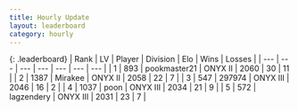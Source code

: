 ```yaml
---
title: Hourly Update
layout: leaderboard
category: hourly
---
```


{: .leaderboard}
| Rank | LV | Player | Division | Elo | Wins | Losses |
| --- | --- | --- | --- | --- | --- | --- |
| <span data-change="1">1</span> | 893 | <span title="ID: 652474">pookmaster21</span> | ONYX II | <span data-change="0">2060</span> | <span data-change="0">30</span> | <span data-change="0">11</span> |
| <span data-change="-1">2</span> | 1387 | <span title="ID: 416373">Mirakee</span> | ONYX II | <span data-change="-17">2058</span> | <span data-change="0">22</span> | <span data-change="1">7</span> |
| <span data-change="0">3</span> | 547 | <span title="ID: 544038">297974</span> | ONYX III | <span data-change="0">2046</span> | <span data-change="0">16</span> | <span data-change="0">2</span> |
| <span data-change="5">4</span> | 1037 | <span title="ID: 540690">poon</span> | ONYX III | <span data-change="29">2034</span> | <span data-change="2">21</span> | <span data-change="0">9</span> |
| <span data-change="-1">5</span> | 572 | <span title="ID: 628282">lagzendery</span> | ONYX III | <span data-change="0">2031</span> | <span data-change="0">23</span> | <span data-change="0">7</span> |